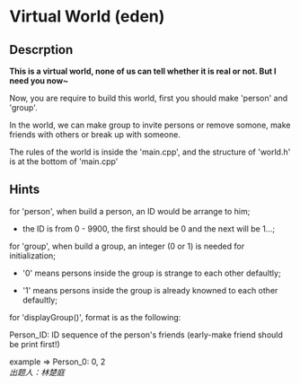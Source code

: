 # Virtual World (eden)

## Descrption
**This is a virtual world, none of us can tell whether it is real or not. But I need you now~**

Now, you are require to build this world, first you should make 'person' and
'group'.

In the world, we can make group to invite persons or remove somone, make
friends with others or break up with someone.

The rules of the world is inside the 'main.cpp', and the structure of
'world.h' is at the bottom of 'main.cpp'

## Hints

for 'person', when build a person, an ID would be arrange to him;

- the ID is from 0 - 9900, the first should be 0 and the next will be 1...;

for 'group', when build a group, an integer (0 or 1) is needed for
initialization;

- '0' means persons inside the group is strange to each other defaultly;

- '1' means persons inside the group is already knowned to each other
defaultly;

for 'displayGroup()', format is as the following:

Person_ID: ID sequence of the person's friends (early-make friend should be
print first!)

example => Person_0: 0, 2   
*出题人：林楚庭*
